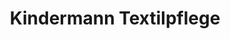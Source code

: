 ---
title: "Kindermann Textilpflege"
url: /berlin/kindermann-textilpflege-neue-kantstrasse/
shop: Wäscherei
---
